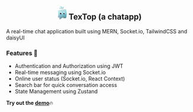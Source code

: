 <h2 style="text-align:center"> <img src="https://github.com/HimanshuY007/chat-app/blob/main/frontend/public/logo.svg" width="24"/><span> TexTop</span> (a chatapp) </h2>

A real-time chat application built using MERN, Socket.io, TailwindCSS and daisyUI

### Features 🚀
- Authentication and Authorization using JWT
- Real-time messaging using Socket.io
- Online user status (Socket.io, React Context)
- Search bar for quick conversation access
- State Management using Zustand

**Try out the [demo](https://chat-app-i6m9.onrender.com/)**🔥
